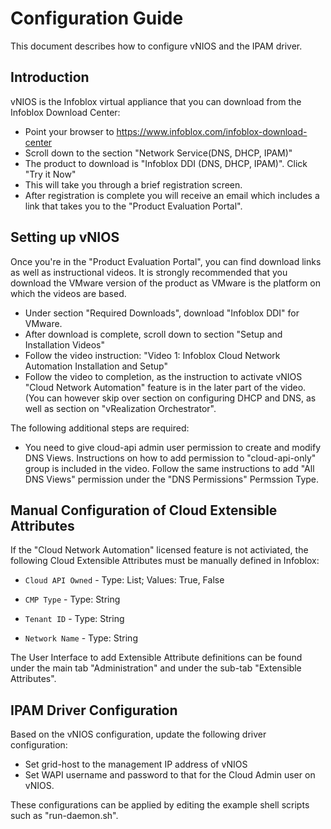 Configuration Guide
===================
This document describes how to configure vNIOS and the IPAM driver.

Introduction
------------
vNIOS is the Infoblox virtual appliance that you can download from the Infoblox Download Center:

- Point your browser to https://www.infoblox.com/infoblox-download-center
- Scroll down to the section "Network Service(DNS, DHCP, IPAM)"
- The product to download is "Infoblox DDI (DNS, DHCP, IPAM)". Click "Try it Now"
- This will take you through a brief registration screen.
- After registration is complete you will receive an email which includes a link that takes you to the "Product Evaluation Portal".    

Setting up vNIOS
----------------
Once you're in the "Product Evaluation Portal", you can find download links as well as instructional videos. It is
strongly recommended that you download the VMware version of the product as VMware is the platform on which the videos
are based.

- Under section "Required Downloads", download "Infoblox DDI" for VMware.
- After download is complete, scroll down to section "Setup and Installation Videos"
- Follow the video instruction: "Video 1: Infoblox Cloud Network Automation Installation and Setup"
- Follow the video to completion, as the instruction to activate vNIOS "Cloud Network Automation" feature is in the later part of the video. (You can however skip over section on configuring DHCP and DNS, as well as section on "vRealization Orchestrator".

The following additional steps are required:
- You need to give cloud-api admin user permission to create and modify DNS Views. Instructions on how to add permission to "cloud-api-only" group is included in the video. Follow the same instructions to add "All DNS Views" permission under the "DNS Permissions" Permssion Type.

Manual Configuration of Cloud Extensible Attributes
---------------------------------------------------
If the "Cloud Network Automation" licensed feature is not activiated, the following Cloud Extensible Attributes must
be manually defined in Infoblox:

- ```Cloud API Owned``` - Type: List; Values: True, False

- ```CMP Type``` - Type: String

- ```Tenant ID``` - Type: String

- ```Network Name``` - Type: String

The User Interface to add Extensible Attribute definitions can be found under the main tab "Administration" and under the
sub-tab "Extensible Attributes".


IPAM Driver Configuration
-------------------------
Based on the vNIOS configuration, update the following driver configuration:
- Set grid-host to the management IP address of vNIOS
- Set WAPI username and password to that for the Cloud Admin user on vNIOS.

These configurations can be applied by editing the example shell scripts such as "run-daemon.sh".

